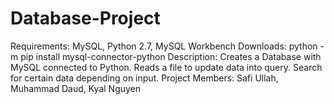 # Database-Project
Requirements: MySQL, Python 2.7, MySQL Workbench
Downloads: python -m pip install mysql-connector-python
Description: Creates a Database with MySQL connected to Python. 
             Reads a file to update data into query. 
             Search for certain data depending on input. 
Project Members: Safi Ullah, Muhammad Daud, Kyal Nguyen
